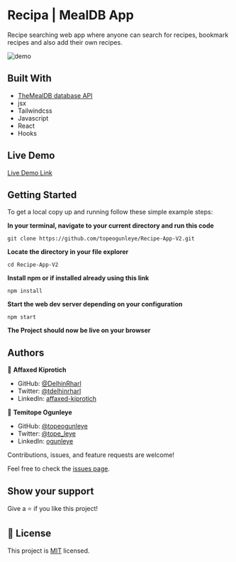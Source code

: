 # Recipa | MealDB App

Recipe searching web app where anyone can search for recipes, bookmark recipes and also add their own recipes.

![demo](./src/videos/recipa-demo.gif)

## Built With
- [TheMealDB database API](https://www.themealdb.com/api.php)
- jsx
- Tailwindcss
- Javascript
- React
- Hooks

## Live Demo

[Live Demo Link](https://mealdbrecipes.netlify.app/)

## Getting Started

To get a local copy up and running follow these simple example steps:

**In your terminal, navigate to your current directory and run this code**

`git clone https://github.com/topeogunleye/Recipe-App-V2.git`

**Locate the directory in your file explorer**

`cd Recipe-App-V2`

**Install npm or if installed already using this link**

`npm install`

**Start the web dev server depending on your configuration**

`npm start`

**The Project should now be live on your browser**

## Authors

👤 **Affaxed Kiprotich**

- GitHub: [@DelhinRharl](https://github.com/DelhinRharl)
- Twitter: [@tdelhinrharl](https://twitter.com/delhinrharl)
- LinkedIn: [affaxed-kiprotich](https://linkedin.com/in/affaxed-kiprotich)

👤 **Temitope Ogunleye**
- GitHub: [@topeogunleye](https://github.com/topeogunleye)
- Twitter: [@tope_leye](https://twitter.com/tope_leye)
- LinkedIn: [ogunleye](https://linkedin.com/in/ogunleye)


Contributions, issues, and feature requests are welcome!

Feel free to check the [issues page](https://github.com/topeogunleye/issues).

## Show your support

Give a ⭐️ if you like this project!
## 📝 License

This project is [MIT](./MIT.md) licensed.
